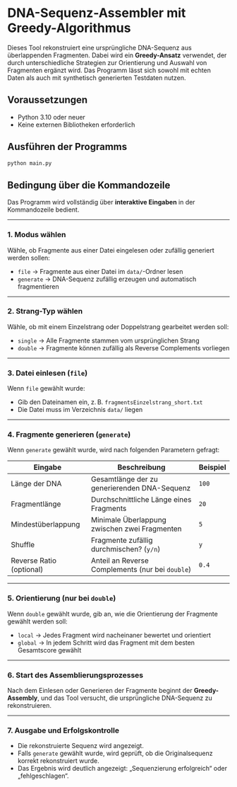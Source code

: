 # DNA-Sequenz-Assembler mit Greedy-Algorithmus

Dieses Tool rekonstruiert eine ursprüngliche DNA-Sequenz aus überlappenden Fragmenten. Dabei wird ein **Greedy-Ansatz** verwendet, der durch unterschiedliche Strategien zur Orientierung und Auswahl von Fragmenten ergänzt wird. Das Programm lässt sich sowohl mit echten Daten als auch mit synthetisch generierten Testdaten nutzen.

## Voraussetzungen
- Python 3.10 oder neuer
- Keine externen Bibliotheken erforderlich

## Ausführen der Programms
```bash
python main.py
```

## Bedingung über die Kommandozeile
Das Programm wird vollständig über **interaktive Eingaben** in der Kommandozeile bedient.

---

### 1. Modus wählen

Wähle, ob Fragmente aus einer Datei eingelesen oder zufällig generiert werden sollen:

- `file` → Fragmente aus einer Datei im `data/`-Ordner lesen
- `generate` → DNA-Sequenz zufällig erzeugen und automatisch fragmentieren

---
### 2. Strang-Typ wählen

Wähle, ob mit einem Einzelstrang oder Doppelstrang gearbeitet werden soll:

- `single` → Alle Fragmente stammen vom ursprünglichen Strang
- `double` → Fragmente können zufällig als Reverse Complements vorliegen

---
### 3. Datei einlesen (`file`)

Wenn `file` gewählt wurde:

- Gib den Dateinamen ein, z. B. `fragmentsEinzelstrang_short.txt`
- Die Datei muss im Verzeichnis `data/` liegen

---
### 4. Fragmente generieren (`generate`)

Wenn `generate` gewählt wurde, wird nach folgenden Parametern gefragt:

| Eingabe                 | Beschreibung                                           | Beispiel      |
|------------------------|--------------------------------------------------------|---------------|
| Länge der DNA          | Gesamtlänge der zu generierenden DNA-Sequenz          | `100`         |
| Fragmentlänge          | Durchschnittliche Länge eines Fragments               | `20`          |
| Mindestüberlappung     | Minimale Überlappung zwischen zwei Fragmenten         | `5`           |
| Shuffle                | Fragmente zufällig durchmischen? (`y/n`)              | `y`           |
| Reverse Ratio (optional) | Anteil an Reverse Complements (nur bei `double`)     | `0.4`         |

---
### 5. Orientierung (nur bei `double`)

Wenn `double` gewählt wurde, gib an, wie die Orientierung der Fragmente gewählt werden soll:

- `local` → Jedes Fragment wird nacheinaner bewertet und orientiert
- `global` → In jedem Schritt wird das Fragment mit dem besten Gesamtscore gewählt

---
### 6. Start des Assemblierungsprozesses

Nach dem Einlesen oder Generieren der Fragmente beginnt der **Greedy-Assembly**, und das Tool versucht, die ursprüngliche DNA-Sequenz zu rekonstruieren.

---
### 7. Ausgabe und Erfolgskontrolle

- Die rekonstruierte Sequenz wird angezeigt.
- Falls `generate` gewählt wurde, wird geprüft, ob die Originalsequenz korrekt rekonstruiert wurde.
- Das Ergebnis wird deutlich angezeigt: „Sequenzierung erfolgreich“ oder „fehlgeschlagen“.